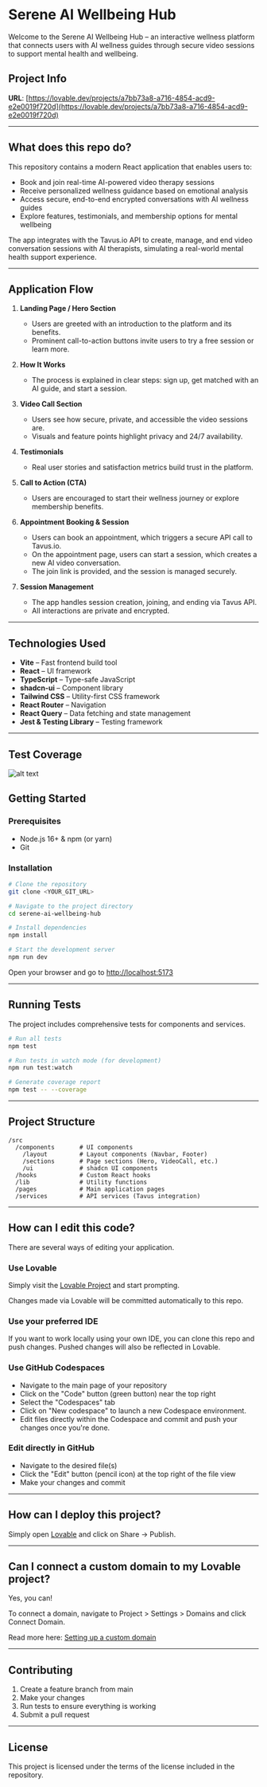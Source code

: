 # Serene AI Wellbeing Hub

Welcome to the Serene AI Wellbeing Hub – an interactive wellness platform that connects users with AI wellness guides through secure video sessions to support mental health and wellbeing.

## Project Info

**URL**: [https://lovable.dev/projects/a7bb73a8-a716-4854-acd9-e2e0019f720d](https://lovable.dev/projects/a7bb73a8-a716-4854-acd9-e2e0019f720d)

---

## What does this repo do?

This repository contains a modern React application that enables users to:

- Book and join real-time AI-powered video therapy sessions
- Receive personalized wellness guidance based on emotional analysis
- Access secure, end-to-end encrypted conversations with AI wellness guides
- Explore features, testimonials, and membership options for mental wellbeing

The app integrates with the Tavus.io API to create, manage, and end video conversation sessions with AI therapists, simulating a real-world mental health support experience.

---

## Application Flow

1. **Landing Page / Hero Section**
   - Users are greeted with an introduction to the platform and its benefits.
   - Prominent call-to-action buttons invite users to try a free session or learn more.

2. **How It Works**
   - The process is explained in clear steps: sign up, get matched with an AI guide, and start a session.

3. **Video Call Section**
   - Users see how secure, private, and accessible the video sessions are.
   - Visuals and feature points highlight privacy and 24/7 availability.

4. **Testimonials**
   - Real user stories and satisfaction metrics build trust in the platform.

5. **Call to Action (CTA)**
   - Users are encouraged to start their wellness journey or explore membership benefits.

6. **Appointment Booking & Session**
   - Users can book an appointment, which triggers a secure API call to Tavus.io.
   - On the appointment page, users can start a session, which creates a new AI video conversation.
   - The join link is provided, and the session is managed securely.

7. **Session Management**
   - The app handles session creation, joining, and ending via Tavus API.
   - All interactions are private and encrypted.

---

## Technologies Used

- **Vite** – Fast frontend build tool
- **React** – UI framework
- **TypeScript** – Type-safe JavaScript
- **shadcn-ui** – Component library
- **Tailwind CSS** – Utility-first CSS framework
- **React Router** – Navigation
- **React Query** – Data fetching and state management
- **Jest & Testing Library** – Testing framework

---

## Test Coverage

![alt text](image.png)

## Getting Started

### Prerequisites

- Node.js 16+ & npm (or yarn)
- Git

### Installation

```sh
# Clone the repository
git clone <YOUR_GIT_URL>

# Navigate to the project directory
cd serene-ai-wellbeing-hub

# Install dependencies
npm install

# Start the development server
npm run dev
```

Open your browser and go to [http://localhost:5173](http://localhost:5173)

---

## Running Tests

The project includes comprehensive tests for components and services.

```sh
# Run all tests
npm test

# Run tests in watch mode (for development)
npm run test:watch

# Generate coverage report
npm test -- --coverage
```

---

## Project Structure

```
/src
  /components       # UI components
    /layout         # Layout components (Navbar, Footer)
    /sections       # Page sections (Hero, VideoCall, etc.)
    /ui             # shadcn UI components
  /hooks            # Custom React hooks
  /lib              # Utility functions
  /pages            # Main application pages
  /services         # API services (Tavus integration)
```

---

## How can I edit this code?

There are several ways of editing your application.

### Use Lovable

Simply visit the [Lovable Project](https://lovable.dev/projects/a7bb73a8-a716-4854-acd9-e2e0019f720d) and start prompting.

Changes made via Lovable will be committed automatically to this repo.

### Use your preferred IDE

If you want to work locally using your own IDE, you can clone this repo and push changes. Pushed changes will also be reflected in Lovable.

### Use GitHub Codespaces

- Navigate to the main page of your repository
- Click on the "Code" button (green button) near the top right
- Select the "Codespaces" tab
- Click on "New codespace" to launch a new Codespace environment.
- Edit files directly within the Codespace and commit and push your changes once you're done.

### Edit directly in GitHub

- Navigate to the desired file(s)
- Click the "Edit" button (pencil icon) at the top right of the file view
- Make your changes and commit

---

## How can I deploy this project?

Simply open [Lovable](https://lovable.dev/projects/a7bb73a8-a716-4854-acd9-e2e0019f720d) and click on Share -> Publish.

---

## Can I connect a custom domain to my Lovable project?

Yes, you can!

To connect a domain, navigate to Project > Settings > Domains and click Connect Domain.

Read more here: [Setting up a custom domain](https://docs.lovable.dev/tips-tricks/custom-domain#step-by-step-guide)

---

## Contributing

1. Create a feature branch from main
2. Make your changes
3. Run tests to ensure everything is working
4. Submit a pull request

---

## License

This project is licensed under the terms of the license included in the repository.
